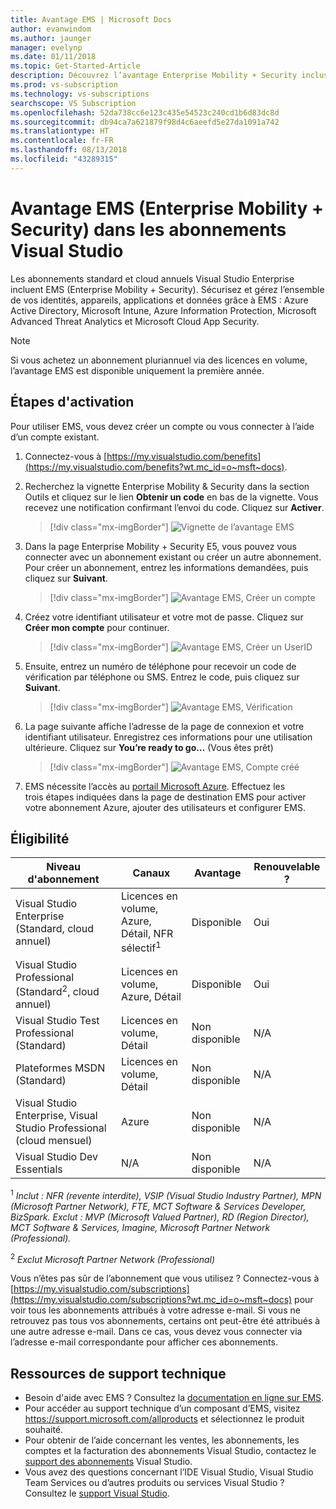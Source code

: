 ```yaml
---
title: Avantage EMS | Microsoft Docs
author: evanwindom
ms.author: jaunger
manager: evelynp
ms.date: 01/11/2018
ms.topic: Get-Started-Article
description: Découvrez l’avantage Enterprise Mobility + Security inclus dans votre abonnement Visual Studio.
ms.prod: vs-subscription
ms.technology: vs-subscriptions
searchscope: VS Subscription
ms.openlocfilehash: 52da738cc6e123c435e54523c240cd1b6d83dc8d
ms.sourcegitcommit: db94ca7a621879f98d4c6aeefd5e27da1091a742
ms.translationtype: HT
ms.contentlocale: fr-FR
ms.lasthandoff: 08/13/2018
ms.locfileid: "43289315"
---
```

# <a name="enterprise-mobility--security-ems-in-visual-studio-subscriptions"></a>Avantage EMS (Enterprise Mobility + Security) dans les abonnements Visual Studio

Les abonnements standard et cloud annuels Visual Studio Enterprise incluent EMS (Enterprise Mobility + Security).  Sécurisez et gérez l’ensemble de vos identités, appareils, applications et données grâce à EMS : Azure Active Directory, Microsoft Intune, Azure Information Protection, Microsoft Advanced Threat Analytics et Microsoft Cloud App Security.

> [!NOTE]
> Si vous achetez un abonnement pluriannuel via des licences en volume, l’avantage EMS est disponible uniquement la première année.  

## <a name="activation-steps"></a>Étapes d'activation

Pour utiliser EMS, vous devez créer un compte ou vous connecter à l’aide d’un compte existant.

1.  Connectez-vous à [https://my.visualstudio.com/benefits](https://my.visualstudio.com/benefits?wt.mc_id=o~msft~docs).

2.  Recherchez la vignette Enterprise Mobility & Security dans la section Outils et cliquez sur le lien **Obtenir un code** en bas de la vignette.   Vous recevez une notification confirmant l’envoi du code.  Cliquez sur **Activer**.
    > [!div class="mx-imgBorder"]
    > ![Vignette de l’avantage EMS](_img\vs-ems\vs-ems-tile.png)

2.  Dans la page Enterprise Mobility + Security E5, vous pouvez vous connecter avec un abonnement existant ou créer un autre abonnement.  Pour créer un abonnement, entrez les informations demandées, puis cliquez sur **Suivant**.
    > [!div class="mx-imgBorder"]
    > ![Avantage EMS, Créer un compte](_img\vs-ems\vs-ems-create-account-cropped.png)

3. Créez votre identifiant utilisateur et votre mot de passe.  Cliquez sur **Créer mon compte** pour continuer.
    > [!div class="mx-imgBorder"]
    > ![Avantage EMS, Créer un UserID](_img\vs-ems\vs-ems-userID-cropped.png)

4.  Ensuite, entrez un numéro de téléphone pour recevoir un code de vérification par téléphone ou SMS.  Entrez le code, puis cliquez sur **Suivant**.
    > [!div class="mx-imgBorder"]
    > ![Avantage EMS, Vérification](_img\vs-ems\vs-ems-robot-cropped.png)

5.  La page suivante affiche l’adresse de la page de connexion et votre identifiant utilisateur.  Enregistrez ces informations pour une utilisation ultérieure.  Cliquez sur **You’re ready to go…** (Vous êtes prêt)
    > [!div class="mx-imgBorder"]
    > ![Avantage EMS, Compte créé](_img\vs-ems\vs-ems-save-info-cropped.png)

6.  EMS nécessite l’accès au [portail Microsoft Azure](https://azure.microsoft.com).  Effectuez les trois étapes indiquées dans la page de destination EMS pour activer votre abonnement Azure, ajouter des utilisateurs et configurer EMS.

## <a name="eligibility"></a>Éligibilité
| Niveau d'abonnement                                                 |     Canaux                                            | Avantage                                                          | Renouvelable ?    |
|--------------------------------------------------------------------|---------------------------------------------------------|------------------------------------------------------------------|---------------|
| Visual Studio Enterprise (Standard, cloud annuel)   | Licences en volume, Azure, Détail, NFR sélectif<sup>1</sup> | Disponible       |  Oui          |
| Visual Studio Professional (Standard<sup>2</sup>, cloud annuel) | Licences en volume, Azure, Détail                                       | Disponible                                                            |  Oui          |
| Visual Studio Test Professional (Standard)                         | Licences en volume, Détail                                              | Non disponible                                             |  N/A          |
| Plateformes MSDN (Standard)                                          | Licences en volume, Détail                                              | Non disponible                                              |  N/A          |
| Visual Studio Enterprise, Visual Studio Professional (cloud mensuel) | Azure | Non disponible | N/A |
| Visual Studio Dev Essentials | N/A  | Non disponible |N/A |

<sup>1</sup> *Inclut : NFR (revente interdite), VSIP (Visual Studio Industry Partner), MPN (Microsoft Partner Network), FTE, MCT Software & Services Developer, BizSpark.  Exclut : MVP (Microsoft Valued Partner), RD (Region Director), MCT Software & Services, Imagine, Microsoft Partner Network (Professional).*

<sup>2</sup> *Exclut Microsoft Partner Network (Professional)*

Vous n’êtes pas sûr de l’abonnement que vous utilisez ?  Connectez-vous à [https://my.visualstudio.com/subscriptions](https://my.visualstudio.com/subscriptions?wt.mc_id=o~msft~docs) pour voir tous les abonnements attribués à votre adresse e-mail. Si vous ne retrouvez pas tous vos abonnements, certains ont peut-être été attribués à une autre adresse e-mail.  Dans ce cas, vous devez vous connecter via l’adresse e-mail correspondante pour afficher ces abonnements.

## <a name="support-resources"></a>Ressources de support technique
-  Besoin d'aide avec EMS ?  Consultez la [documentation en ligne sur EMS](/enterprise-mobility-security/).
-  Pour accéder au support technique d’un composant d’EMS, visitez https://support.microsoft.com/allproducts et sélectionnez le produit souhaité.
-  Pour obtenir de l’aide concernant les ventes, les abonnements, les comptes et la facturation des abonnements Visual Studio, contactez le [support des abonnements](https://visualstudio.microsoft.com/subscriptions/support/) Visual Studio.
-  Vous avez des questions concernant l’IDE Visual Studio, Visual Studio Team Services ou d’autres produits ou services Visual Studio ?  Consultez le [support Visual Studio](https://visualstudio.microsoft.com/support/).